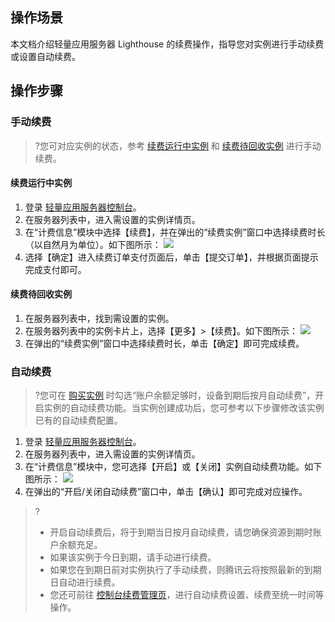 ## 操作场景
本文档介绍轻量应用服务器 Lighthouse 的续费操作，指导您对实例进行手动续费或设置自动续费。



## 操作步骤
### 手动续费
>?您可对应实例的状态，参考 [续费运行中实例](#running) 和 [续费待回收实例](#recycled) 进行手动续费。
>

#### 续费运行中实例<span id="running"></span>
1. 登录 [轻量应用服务器控制台](https://console.cloud.tencent.com/lighthouse/instance/index)。
2. 在服务器列表中，进入需设置的实例详情页。
3. 在“计费信息”模块中选择【续费】，并在弹出的“续费实例”窗口中选择续费时长（以自然月为单位）。如下图所示：
![](https://main.qcloudimg.com/raw/907933cd1d76fd6ba31e233de8d1562e.png)
4. 选择【确定】进入续费订单支付页面后，单击【提交订单】，并根据页面提示完成支付即可。

#### 续费待回收实例<span id="recycled"></span>
1. 在服务器列表中，找到需设置的实例。
2. 在服务器列表中的实例卡片上，选择【更多】>【续费】。如下图所示：
![](https://main.qcloudimg.com/raw/b49b9a98a58678957bd140addada4af6.png)
3. 在弹出的“续费实例”窗口中选择续费时长，单击【确定】即可完成续费。

### 自动续费
>?您可在 [购买实例](https://cloud.tencent.com/document/product/1207/44580) 时勾选“账户余额足够时，设备到期后按月自动续费”，开启实例的自动续费功能。当实例创建成功后，您可参考以下步骤修改该实例已有的自动续费配置。
>

1. 登录 [轻量应用服务器控制台](https://console.cloud.tencent.com/lighthouse/instance/index)。
2. 在服务器列表中，进入需设置的实例详情页。
3.  在“计费信息”模块中，您可选择【开启】或【关闭】实例自动续费功能。如下图所示：
![](https://main.qcloudimg.com/raw/456972b7619b0f6e535d9b627720f32f.png)
4. 在弹出的“开启/关闭自动续费”窗口中，单击【确认】即可完成对应操作。
>?
>- 开启自动续费后，将于到期当日按月自动续费，请您确保资源到期时账户余额充足。
>- 如果该实例于今日到期，请手动进行续费。</li>
>- 如果您在到期日前对实例执行了手动续费，则腾讯云将按照最新的到期日自动进行续费。
>- 您还可前往 [控制台续费管理页](https://console.cloud.tencent.com/account/renewal)，进行自动续费设置、续费至统一时间等操作。
